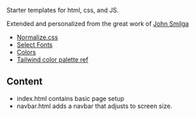 Starter templates for html, css, and JS.

Extended and personalized from the great work of [John Smilga](https://www.youtube.com/watch?v=UDdyGNlQK5w)

* [Normalize.css](https://necolas.github.io/normalize.css/)
* [Select Fonts](https://www.pagecloud.com/blog/best-google-fonts-pairings)
* [Colors](https://www.happyhues.co/)
* [Tailwind color palette ref](https://tailwindcss.com/docs/customizing-colors#color-palette-reference)

## Content

- index.html contains basic page setup
- navbar.html adds a navbar that adjusts to screen size.

